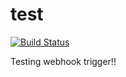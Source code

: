 # test

[![Build Status](http://localhost:8080/job/test/badge/icon)](http://localhost:8080/job/test/)

Testing webhook trigger!!
